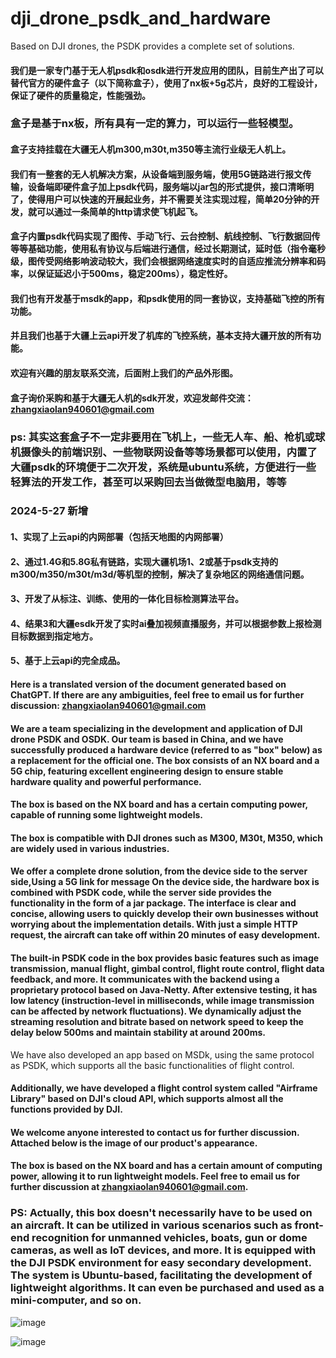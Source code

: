 # dji_drone_psdk_and_hardware
Based on DJI drones, the PSDK provides a complete set of solutions. 


#### 我们是一家专门基于无人机psdk和osdk进行开发应用的团队，目前生产出了可以替代官方的硬件盒子（以下简称盒子），使用了nx板+5g芯片，良好的工程设计，保证了硬件的质量稳定，性能强劲。
### 盒子是基于nx板，所有具有一定的算力，可以运行一些轻模型。
#### 盒子支持挂载在大疆无人机m300,m30t,m350等主流行业级无人机上。
#### 我们有一整套的无人机解决方案，从设备端到服务端，使用5G链路进行报文传输，设备端即硬件盒子加上psdk代码，服务端以jar包的形式提供，接口清晰明了，使得用户可以快速的开展起业务，并不需要关注实现过程，简单20分钟的开发，就可以通过一条简单的http请求使飞机起飞。
#### 盒子内置psdk代码实现了图传、手动飞行、云台控制、航线控制、飞行数据回传等等基础功能，使用私有协议与后端进行通信，经过长期测试，延时低（指令毫秒级，图传受网络影响波动较大，我们会根据网络速度实时的自适应推流分辨率和码率，以保证延迟小于500ms，稳定200ms），稳定性好。
#### 我们也有开发基于msdk的app，和psdk使用的同一套协议，支持基础飞控的所有功能。
#### 并且我们也基于大疆上云api开发了机库的飞控系统，基本支持大疆开放的所有功能。
#### 欢迎有兴趣的朋友联系交流，后面附上我们的产品外形图。
#### 盒子询价采购和基于大疆无人机的sdk开发，欢迎发邮件交流：zhangxiaolan940601@gmail.com
### ps: 其实这套盒子不一定非要用在飞机上，一些无人车、船、枪机或球机摄像头的前端识别、一些物联网设备等等场景都可以使用，内置了大疆psdk的环境便于二次开发，系统是ubuntu系统，方便进行一些轻算法的开发工作，甚至可以采购回去当做微型电脑用，等等

### 2024-5-27 新增
#### 1、实现了上云api的内网部署（包括天地图的内网部署）
#### 2、通过1.4G和5.8G私有链路，实现大疆机场1、2或基于psdk支持的m300/m350/m30t/m3d/等机型的控制，解决了复杂地区的网络通信问题。
#### 3、开发了从标注、训练、使用的一体化目标检测算法平台。
#### 4、结果3和大疆esdk开发了实时ai叠加视频直播服务，并可以根据参数上报检测目标数据到指定地方。
#### 5、基于上云api的完全成品。


#### Here is a translated version of the document generated based on ChatGPT. If there are any ambiguities, feel free to email us for further discussion: zhangxiaolan940601@gmail.com

#### We are a team specializing in the development and application of DJI drone PSDK and OSDK. Our team is based in China, and we have successfully produced a hardware device (referred to as "box" below) as a replacement for the official one. The box consists of an NX board and a 5G chip, featuring excellent engineering design to ensure stable hardware quality and powerful performance.
#### The box is based on the NX board and has a certain computing power, capable of running some lightweight models.
#### The box is compatible with DJI drones such as M300, M30t, M350, which are widely used in various industries.
#### We offer a complete drone solution, from the device side to the server side,Using a 5G link for message On the device side, the hardware box is combined with PSDK code, while the server side provides the functionality in the form of a jar package. The interface is clear and concise, allowing users to quickly develop their own businesses without worrying about the implementation details. With just a simple HTTP request, the aircraft can take off within 20 minutes of easy development.
#### The built-in PSDK code in the box provides basic features such as image transmission, manual flight, gimbal control, flight route control, flight data feedback, and more. It communicates with the backend using a proprietary protocol based on Java-Netty. After extensive testing, it has low latency (instruction-level in milliseconds, while image transmission can be affected by network fluctuations). We dynamically adjust the streaming resolution and bitrate based on network speed to keep the delay below 500ms and maintain stability at around 200ms.
We have also developed an app based on MSDk, using the same protocol as PSDK, which supports all the basic functionalities of flight control.
#### Additionally, we have developed a flight control system called "Airframe Library" based on DJI's cloud API, which supports almost all the functions provided by DJI.
#### We welcome anyone interested to contact us for further discussion. Attached below is the image of our product's appearance.
#### The box is based on the NX board and has a certain amount of computing power, allowing it to run lightweight models. Feel free to email us for further discussion at zhangxiaolan940601@gmail.com.

### PS: Actually, this box doesn't necessarily have to be used on an aircraft. It can be utilized in various scenarios such as front-end recognition for unmanned vehicles, boats, gun or dome cameras, as well as IoT devices, and more. It is equipped with the DJI PSDK environment for easy secondary development. The system is Ubuntu-based, facilitating the development of lightweight algorithms. It can even be purchased and used as a mini-computer, and so on.

![image](https://github.com/zhang7249/dji_drone_psdk_and_hardware/assets/23712584/ef4731e8-b919-4d8d-82c6-9460c5cf85e7)

![image](https://github.com/zhang7249/dji_drone_psdk_and_hardware/assets/23712584/da895db5-72d8-4c0a-8ef2-fd41fe7a5b5f)




